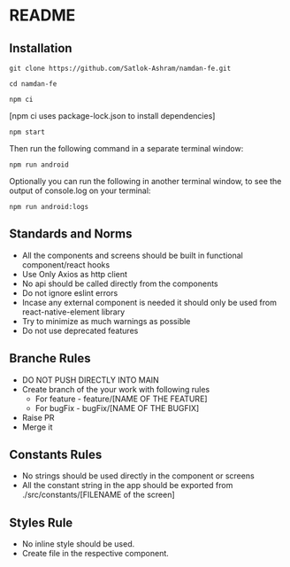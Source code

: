 # README

## Installation

```
git clone https://github.com/Satlok-Ashram/namdan-fe.git
```
```
cd namdan-fe
```
```
npm ci
```
[npm ci uses package-lock.json to install dependencies]

```
npm start
```
Then run the following command in a separate terminal window:

```
npm run android
```
Optionally you can run the following in another terminal window, to see the output of console.log on your terminal:

```
npm run android:logs
```

## Standards and Norms
 - All the components and screens should be built in functional component/react hooks
 - Use Only Axios as http client
 - No api should be called directly from the components
 - Do not ignore eslint errors
 - Incase any external component is needed it should only be used from react-native-element library
 - Try to minimize as much warnings as possible
 - Do not use deprecated features

## Branche Rules
- DO NOT PUSH DIRECTLY INTO MAIN
- Create branch of the your work with following rules
    - For feature - feature/[NAME OF THE FEATURE]
    - For bugFix - bugFix/[NAME OF THE BUGFIX]
- Raise PR
- Merge it

## Constants Rules
- No strings should be used directly in the component or screens
- All the constant string in the app should be exported from ./src/constants/[FILENAME of the screen]

## Styles Rule
- No inline style should be used.
- Create file in the respective component.
